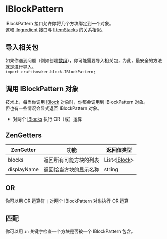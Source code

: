 # IBlockPattern

IBlockPattern 接口允许你将几个方块绑定到一个对象。  
这和 [IIngredient](/Vanilla/Variable_Types/IIngredient/) 接口与 [IItemStacks](/Vanilla/Items/IItemStack/) 的关系相似。

## 导入相关包
如果你遇到问题（例如创建[数组](/AdvancedFunctions/Arrays_and_Loops/)），你可能需要导入相关包，为此，最安全的方法就是进行导入。  
`import crafttweaker.block.IBlockPattern;`


## 调用 IBlockPattern 对象

技术上，每当你调用 [IBlock](/Vanilla/Blocks/IBlock/) 对象时，你都会调用到 IBlockPattern 对象。  
但也有一些情况会显式返回 IBlockPattern 对象。

* 对两个 [IBlocks](/Vanilla/Blocks/IBlock/) 执行 OR（或）运算

## ZenGetters

| ZenGetter   | 功能          | 返回值类型                                   |
| ----------- | ----------- | --------------------------------------- |
| blocks      | 返回所有可能方块的列表 | List<[IBlock](/Vanilla/Blocks/IBlock/)> |
| displayName | 返回恰当方块的显示名称 | string                                  |

## OR

你可以用 OR 运算符 `|` 对两个 IBlockPattern 对象执行 OR 运算

## 匹配
你可以用 `in` 关键字检查一个方块是否被一个 IBlockPattern 包含。